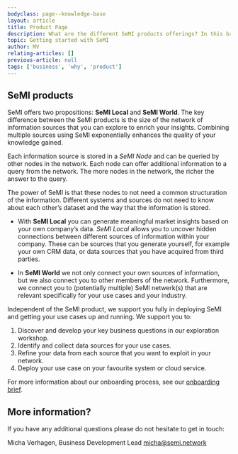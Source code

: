 ```yaml
---
bodyclass: page--knowledge-base
layout: article
title: Product Page
description: What are the different SeMI products offerings? In this brief you will discover which product fits your organisation best. 
topic: Getting started with SeMI
author: MV
relating-articles: []
previous-article: null
tags: ['business', 'why', 'product']
---
```


## SeMI products

SeMI offers two propositions: **SeMI Local** and **SeMI World**. The key difference between the SeMI products is the size of the network of information sources that you can explore to enrich your insights. Combining multiple sources using SeMI exponentially enhances the quality of your knowledge gained.

Each information source is stored in a *SeMI Node* and can be queried by other nodes in the network. Each node can offer additional information to a query from the network. The more nodes in the network, the richer the answer to the query. 

The power of SeMI is that these nodes to not need a common structuration of the information. Different systems and sources do not need to know about each other’s dataset and the way that the information is stored. 

- With **SeMI Local** you can generate meaningful market insights based on your own company’s data. *SeMI Local* allows you to uncover hidden connections between different sources of information within your company. These can be sources that you generate yourself, for example your own CRM data, or data sources that you have acquired from third parties. 

- In **SeMI World** we not only connect your own sources of information, but we also connect you to other members of the network. Furthermore, we connect you to (potentially multiple) SeMI netwerk(s) that are relevant specifically for your use cases and your industry.  

Independent of the SeMI product, we support you fully in deploying SeMI and getting your use cases up and running. We support you to:

1. Discover and develop your key business questions in our exploration workshop.
1. Identify and collect data sources for your use cases.
1. Refine your data from each source that you want to exploit in your network.
1. Deploy your use case on your favourite system or cloud service.

For more information about our onboarding process, see our [onboarding brief](http://dev.semi.network/knowledge-base/primers/INSERT_LINK.html).

## More information?
If you have any additional questions please do not hesitate to get in touch:

Micha Verhagen, Business Development Lead
[micha@semi.network](mailto:micha@semi.network)
